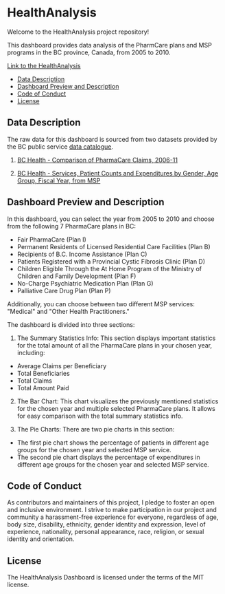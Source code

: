 # HealthAnalysis
Welcome to the HealthAnalysis project repository!

This dashboard provides data analysis of the PharmCare plans and MSP programs in the BC province, Canada, from 2005 to 2010.

[Link to the HealthAnalysis](https://eyrexh.shinyapps.io/healthanalysis/)

* [Data Description](#data-description)
* [Dashboard Preview and Description](#dashboard-preview-and-description)
* [Code of Conduct](#code-of-conduct)
* [License](#license)

## Data Description

The raw data for this dashboard is sourced from two datasets provided by the BC public service [data catalogue](https://catalogue.data.gov.bc.ca/dataset).
1. [BC Health - Comparison of PharmaCare Claims, 2006-11](https://catalogue.data.gov.bc.ca/dataset/bc-health-comparison-of-pharmacare-claims-2006-11)

2. [BC Health - Services, Patient Counts and Expenditures by Gender, Age Group, Fiscal Year, from MSP](https://catalogue.data.gov.bc.ca/dataset/bc-health-services-patient-counts-and-expenditures-by-gender-age-group-fiscal-year-from-msp)


## Dashboard Preview and Description

In this dashboard, you can select the year from 2005 to 2010 and choose from the following 7 PharmaCare plans in BC:
- Fair PharmaCare (Plan I)
- Permanent Residents of Licensed Residential Care Facilities (Plan B)
- Recipients of B.C. Income Assistance (Plan C)
- Patients Registered with a Provincial Cystic Fibrosis Clinic (Plan D)
- Children Eligible Through the At Home Program of the Ministry of Children and Family Development (Plan F)
- No-Charge Psychiatric Medication Plan (Plan G)
- Palliative Care Drug Plan (Plan P)

Additionally, you can choose between two different MSP services: "Medical" and "Other Health Practitioners."

The dashboard is divided into three sections:

1. The Summary Statistics Info: This section displays important statistics for the total amount of all the PharmaCare plans in your chosen year, including:

- Average Claims per Beneficiary
- Total Beneficiaries
- Total Claims
- Total Amount Paid

2. The Bar Chart: This chart visualizes the previously mentioned statistics for the chosen year and multiple selected PharmaCare plans. It allows for easy comparison with the total summary statistics info.

3. The Pie Charts: There are two pie charts in this section:

- The first pie chart shows the percentage of patients in different age groups for the chosen year and selected MSP service.
- The second pie chart displays the percentage of expenditures in different age groups for the chosen year and selected MSP service.

## Code of Conduct

As contributors and maintainers of this project, I pledge to foster an open and inclusive environment. I strive to make participation in our project and community a harassment-free experience for everyone, regardless of age, body size, disability, ethnicity, gender identity and expression, level of experience, nationality, personal appearance, race, religion, or sexual identity and orientation.

## License
The HealthAnalysis Dashboard is licensed under the terms of the MIT license.
